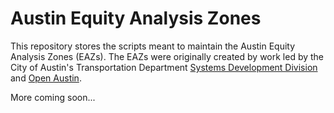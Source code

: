 # Austin Equity Analysis Zones

This repository stores the scripts meant to maintain the Austin Equity Analysis Zones (EAZs). The EAZs were originally created by work led by the City of Austin's Transportation Department [Systems Development Division](https://www.austintexas.gov/department/transportation-systems-development) and [Open Austin](https://www.open-austin.org/). 

More coming soon...
